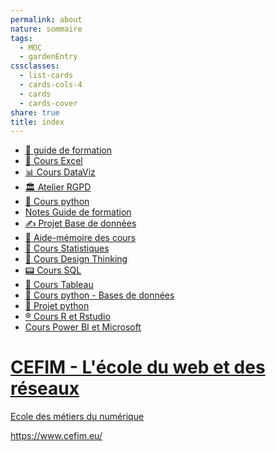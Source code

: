 ```yaml
---  
permalink: about  
nature: sommaire  
tags:  
  - MOC  
  - gardenEntry  
cssclasses:  
  - list-cards  
  - cards-cols-4  
  - cards  
  - cards-cover  
share: true  
title: index  
---  
```

  
- [📓 guide de formation](./%F0%9F%93%93%20guide%20de%20formation.md#)  
- [📑 Cours Excel](./%F0%9F%93%91%20Cours%20Excel.md#)  
- [📊 Cours DataViz](./%F0%9F%93%8A%20Cours%20DataViz.md#)  
- [🏛️ Atelier RGPD](./%F0%9F%8F%9B%EF%B8%8F%20Atelier%20RGPD.md#)  
- [📑 Cours python](./%F0%9F%93%91%20Cours%20python.md#)  
- [Notes Guide de formation](../../Notes%20Guide%20de%20formation.md#)  
- [✍️ Projet Base de données](./%E2%9C%8D%EF%B8%8F%20Projet%20Base%20de%20donn%C3%A9es.md#)  
- [👀 Aide-mémoire des cours](./%F0%9F%91%80%20Aide-m%C3%A9moire%20des%20cours.md#)  
- [🎯 Cours Statistiques](./%F0%9F%8E%AF%20Cours%20Statistiques.md#)  
- [🎨 Cours Design Thinking](./%F0%9F%8E%A8%20Cours%20Design%20Thinking.md#)  
- [📟 Cours SQL](./%F0%9F%93%9F%20Cours%20SQL.md#)  
- [📲 Cours Tableau](./%F0%9F%93%B2%20Cours%20Tableau.md#)  
- [📇 Cours python - Bases de données](./%F0%9F%93%87%20Cours%20python%20-%20Bases%20de%20donn%C3%A9es.md#)  
- [🐍 Projet python](./%F0%9F%90%8D%20Projet%20python.md#)  
- [®️ Cours R et Rstudio](./%C2%AE%EF%B8%8F%20Cours%20R%20et%20Rstudio.md#)  
- [Cours Power BI et Microsoft](./Cours%20Power%20BI%20et%20Microsoft.md#)  
  
  
<div class="rich-link-card-container"><a class="rich-link-card" href="https://www.cefim.eu/" target="_blank">  
	<div class="rich-link-card-text">  
		<h1 class="rich-link-card-title">CEFIM - L'école du web et des réseaux</h1>  
		<p class="rich-link-card-description">  
		Ecole des métiers du numérique  
		</p>  
		<p class="rich-link-href">  
		https://www.cefim.eu/  
		</p>  
	</div>  
	<div class="rich-link-image-container">  
    <div class="rich-link-image" style="background-image: url('https://www.cefim.eu/wp-content/uploads/2020/12/accueil-cover-cefim-lecole-du-web-et-des-reseaux.png')">  
    </div>  
    </div>  
</a></div>  
  
  
  
  
